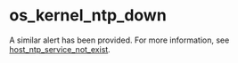 # os_kernel_ntp_down

A similar alert has been provided. For more information, see [host_ntp_service_not_exist](../3.application-alert/21.host_ntp_service_not_exist.md). 
